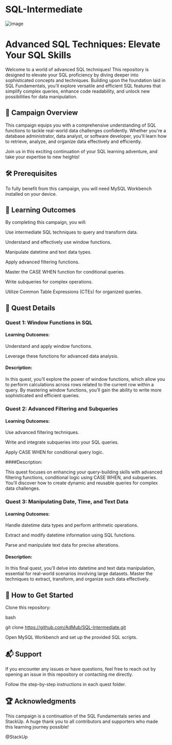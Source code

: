# SQL-Intermediate

![image](https://github.com/user-attachments/assets/48f96932-39b5-4f4b-adc0-517a943ae5b8)


# Advanced SQL Techniques: Elevate Your SQL Skills

Welcome to a world of advanced SQL techniques! This repository is designed to elevate your SQL proficiency by diving deeper into sophisticated concepts and techniques. Building upon the foundation laid in SQL Fundamentals, you'll explore versatile and efficient SQL features that simplify complex queries, enhance code readability, and unlock new possibilities for data manipulation.

## 🌟 Campaign Overview
This campaign equips you with a comprehensive understanding of SQL functions to tackle real-world data challenges confidently. Whether you're a database administrator, data analyst, or software developer, you'll learn how to retrieve, analyze, and organize data effectively and efficiently.

Join us in this exciting continuation of your SQL learning adventure, and take your expertise to new heights!

## 🛠 Prerequisites

To fully benefit from this campaign, you will need MySQL Workbench installed on your device.

## 🎯 Learning Outcomes

By completing this campaign, you will:

Use intermediate SQL techniques to query and transform data.

Understand and effectively use window functions.

Manipulate datetime and text data types.

Apply advanced filtering functions.

Master the CASE WHEN function for conditional queries.

Write subqueries for complex operations.

Utilize Common Table Expressions (CTEs) for organized queries.

## 🚀 Quest Details

### Quest 1: Window Functions in SQL

#### Learning Outcomes:

Understand and apply window functions.

Leverage these functions for advanced data analysis.

#### Description:

In this quest, you’ll explore the power of window functions, which allow you to perform calculations across rows related to the current row within a query. By mastering window functions, you’ll gain the ability to write more sophisticated and efficient queries.

### Quest 2: Advanced Filtering and Subqueries

#### Learning Outcomes:

Use advanced filtering techniques.

Write and integrate subqueries into your SQL queries.

Apply CASE WHEN for conditional query logic.

####Description:

This quest focuses on enhancing your query-building skills with advanced filtering functions, conditional logic using CASE WHEN, and subqueries. You'll discover how to create dynamic and reusable queries for complex data challenges.

### Quest 3: Manipulating Date, Time, and Text Data

#### Learning Outcomes:

Handle datetime data types and perform arithmetic operations.

Extract and modify datetime information using SQL functions.

Parse and manipulate text data for precise alterations.

#### Description:
In this final quest, you’ll delve into datetime and text data manipulation, essential for real-world scenarios involving large datasets. Master the techniques to extract, transform, and organize such data effectively.



## 📖 How to Get Started

Clone this repository:

bash

git clone https://github.com/AdMub/SQL-Intermediate.git

Open MySQL Workbench and set up the provided SQL scripts.

## 📬 Support

If you encounter any issues or have questions, feel free to reach out by opening an issue in this repository or contacting me directly.

Follow the step-by-step instructions in each quest folder.

## 🏆 Acknowledgments

This campaign is a continuation of the SQL Fundamentals series and StackUp. A huge thank you to all contributors and supporters who made this learning journey possible!

@StackUp
